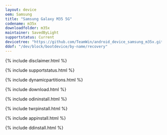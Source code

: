 ```yaml
---
layout: device
oem: Samsung
title: "Samsung Galaxy M35 5G"
codename: m35x
downloadfolder: m35x
maintainer: SavedByLight
supportstatus: Current
devicetree: "https://github.com/TeamWin/android_device_samsung_m35x.git"
ddof: "/dev/block/bootdevice/by-name/recovery"
---
```


{% include disclaimer.html %}

{% include supportstatus.html %}

{% include dynamicpartitions.html %}

{% include download.html %}

{% include odininstall.html %}

{% include twrpinstall.html %}

{% include appinstall.html %}

{% include ddinstall.html %}